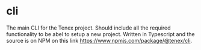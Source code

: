 # cli
The main CLI for the Tenex project. Should include all the required functionality to be abel to setup a new project. Written in Typescript and the source is on NPM on this link https://www.npmjs.com/package/@tenex/cli. 
